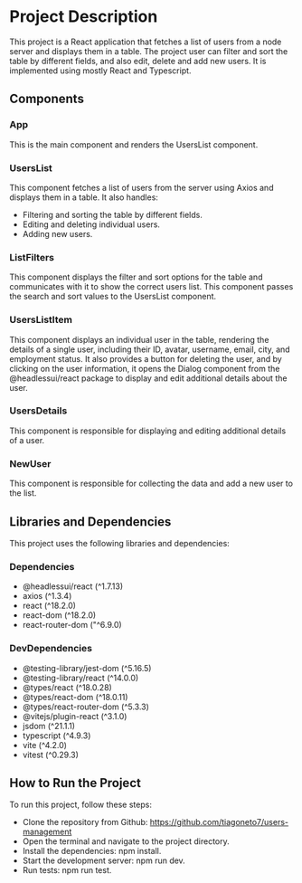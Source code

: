 # Project Description
This project is a React application that fetches a list of users from a node server and displays them in a table. The project user can filter and sort the table by different fields, and also edit, delete and add new users. It is implemented using mostly React and Typescript.

## Components

### App
This is the main component and renders the UsersList component.

### UsersList
This component fetches a list of users from the server using Axios and displays them in a table. It also handles:

* Filtering and sorting the table by different fields.
* Editing and deleting individual users.
* Adding new users.

### ListFilters
This component displays the filter and sort options for the table and communicates with it to show the correct users list. This component passes the search and sort values to the UsersList component.

### UsersListItem
This component displays an individual user in the table, rendering the details of a single user, including their ID, avatar, username, email, city, and employment status. It also provides a button for deleting the user, and by clicking on the user information, it opens the Dialog component from the @headlessui/react package to display and edit additional details about the user.

### UsersDetails
This component is responsible for displaying and editing additional details of a user. 

### NewUser
This component is responsible for collecting the data and add a new user to the list. 

## Libraries and Dependencies
This project uses the following libraries and dependencies:

### Dependencies
* @headlessui/react (^1.7.13)
* axios (^1.3.4)
* react (^18.2.0)
* react-dom (^18.2.0)
* react-router-dom ("^6.9.0)

### DevDependencies
* @testing-library/jest-dom (^5.16.5)
* @testing-library/react (^14.0.0)
* @types/react (^18.0.28)
* @types/react-dom (^18.0.11)
* @types/react-router-dom (^5.3.3)
* @vitejs/plugin-react (^3.1.0)
* jsdom (^21.1.1)
* typescript (^4.9.3)
* vite (^4.2.0)
* vitest (^0.29.3) 

## How to Run the Project
To run this project, follow these steps:

* Clone the repository from Github: https://github.com/tiagoneto7/users-management
* Open the terminal and navigate to the project directory.
* Install the dependencies: npm install.
* Start the development server: npm run dev.
* Run tests: npm run test.





